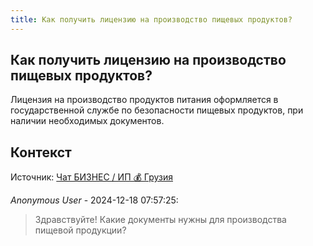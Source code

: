 ```yaml
---
title: Как получить лицензию на производство пищевых продуктов?
---
```


## Как получить лицензию на производство пищевых продуктов?

Лицензия на производство продуктов питания оформляется в государственной службе по безопасности пищевых продуктов, при наличии необходимых документов.

## Контекст

Источник: [Чат БИЗНЕС / ИП 💰 Грузия](https://t.me/ip_ge)

_Anonymous User_ - 2024-12-18 07:57:25:

> Здравствуйте! Какие документы нужны для производства пищевой продукции?
